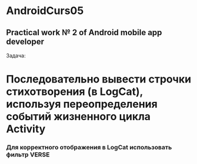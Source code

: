 # AndroidCurs05
<h2>Practical work № 2 of Android mobile app developer</h2>
Задача:
<h1>Последовательно вывести строчки стихотворения (в LogCat), используя переопределения событий жизненного цикла Activity</h1>
<h3>Для корректного отображения в LogCat использовать фильтр VERSE</h3>



